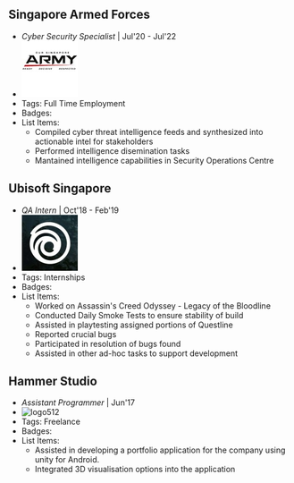 ## Singapore Armed Forces
- *Cyber Security Specialist* | Jul'20 - Jul'22
- ![logo512](../assets/saf.png)
- Tags: Full Time Employment
- Badges:
- List Items:
  - Compiled cyber threat intelligence feeds and synthesized into actionable intel for stakeholders 
  - Performed intelligence disemination tasks
  - Mantained intelligence capabilities in Security Operations Centre

## Ubisoft Singapore
- *QA Intern* | Oct'18 - Feb'19
- ![logo512](../assets/ubisoft.png)
- Tags: Internships
- Badges:
- List Items:
  - Worked on Assassin's Creed Odyssey - Legacy of the Bloodline
  - Conducted Daily Smoke Tests to ensure stability of build
  - Assisted in playtesting assigned portions of Questline
  - Reported crucial bugs
  - Participated in resolution of bugs found
  - Assisted in other ad-hoc tasks to support development

## Hammer Studio
- *Assistant Programmer* | Jun'17
- ![logo512](../assets/logo512.png)
- Tags: Freelance
- Badges:
- List Items:
  - Assisted in developing a portfolio application for the company using unity for Android.
  - Integrated 3D visualisation options into the application